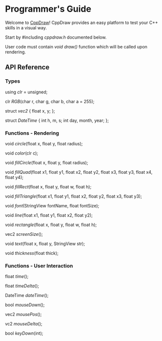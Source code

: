 # Programmer's Guide

Welcome to [CppDraw](https://github.com/tpecholt/cppdraw)! CppDraw provides an easy platform to test your C++ skills in a visual way.

Start by #including *cppdraw.h* documented below.

User code must contain *void draw()* function which will be called upon rendering.

## API Reference

### Types

using *clr* = unsigned;

clr *RGB*(char r, char g, char b, char a = 255);

struct *vec2* { 
   float x, y; 
};

struct *DateTime* {
   int h, m, s;
   int day, month, year; 
};

### Functions - Rendering

void *circle*(float x, float y, float radius);

void *color*(clr c);

void *fillCircle*(float x, float y, float radius);

void *fillQuad*(float x1, float y1, float x2, float y2, float x3, float y3, float x4, float y4);

void *fillRect*(float x, float y, float w, float h);

void *fillTriangle*(float x1, float y1, float x2, float y2, float x3, float y3);

void *font*(StringView fontName, float fontSize);

void *line*(float x1, float y1, float x2, float y2);

void *rectangle*(float x, float y, float w, float h);

vec2 *screenSize*();

void *text*(float x, float y, StringView str);

void *thickness*(float thick);

### Functions - User Interaction

float *time*();

float *timeDelta*();

DateTime *dateTime*();

bool *mouseDown*();

vec2 *mousePos*();

vc2 *mouseDelta*();

bool *keyDown*(int);